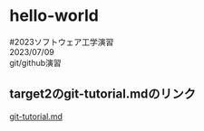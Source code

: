 # hello-world
#2023ソフトウェア工学演習<br>
2023/07/09<br>
git/github演習

## target2のgit-tutorial.mdのリンク
[git-tutorial.md](https://github.com/2023-software-21TI013/hello-world/blob/main/git-tutorial.md)
